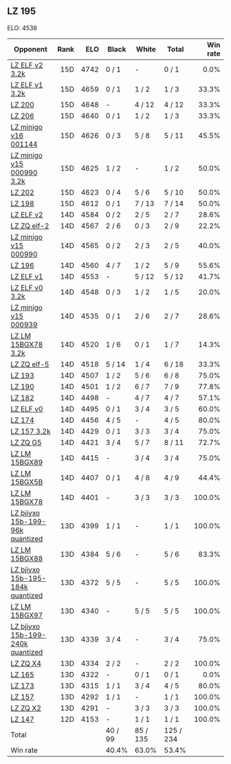 ## LZ 195 ##

ELO: 4538

Opponent | Rank | ELO | Black | White | Total | Win rate
---------|-----:|----:|-------|-------|-------|-------:
[LZ ELF v2 3.2k](LZ%20ELF%20v2%203.2k.md) | 15D | 4742 | 0 / 1 | - | 0 / 1 | 0.0%
[LZ ELF v1 3.2k](LZ%20ELF%20v1%203.2k.md) | 15D | 4659 | 0 / 1 | 1 / 2 | 1 / 3 | 33.3%
[LZ 200](LZ%20200.md) | 15D | 4648 | - | 4 / 12 | 4 / 12 | 33.3%
[LZ 206](LZ%20206.md) | 15D | 4640 | 0 / 1 | 1 / 2 | 1 / 3 | 33.3%
[LZ minigo v16 001144](LZ%20minigo%20v16%20001144.md) | 15D | 4626 | 0 / 3 | 5 / 8 | 5 / 11 | 45.5%
[LZ minigo v15 000990 3.2k](LZ%20minigo%20v15%20000990%203.2k.md) | 15D | 4625 | 1 / 2 | - | 1 / 2 | 50.0%
[LZ 202](LZ%20202.md) | 15D | 4623 | 0 / 4 | 5 / 6 | 5 / 10 | 50.0%
[LZ 198](LZ%20198.md) | 15D | 4612 | 0 / 1 | 7 / 13 | 7 / 14 | 50.0%
[LZ ELF v2](LZ%20ELF%20v2.md) | 14D | 4584 | 0 / 2 | 2 / 5 | 2 / 7 | 28.6%
[LZ ZQ elf-2](LZ%20ZQ%20elf-2.md) | 14D | 4567 | 2 / 6 | 0 / 3 | 2 / 9 | 22.2%
[LZ minigo v15 000990](LZ%20minigo%20v15%20000990.md) | 14D | 4565 | 0 / 2 | 2 / 3 | 2 / 5 | 40.0%
[LZ 196](LZ%20196.md) | 14D | 4560 | 4 / 7 | 1 / 2 | 5 / 9 | 55.6%
[LZ ELF v1](LZ%20ELF%20v1.md) | 14D | 4553 | - | 5 / 12 | 5 / 12 | 41.7%
[LZ ELF v0 3.2k](LZ%20ELF%20v0%203.2k.md) | 14D | 4548 | 0 / 3 | 1 / 2 | 1 / 5 | 20.0%
[LZ minigo v15 000939](LZ%20minigo%20v15%20000939.md) | 14D | 4535 | 0 / 1 | 2 / 6 | 2 / 7 | 28.6%
[LZ LM 15BGX78 3.2k](LZ%20LM%2015BGX78%203.2k.md) | 14D | 4520 | 1 / 6 | 0 / 1 | 1 / 7 | 14.3%
[LZ ZQ elf-5](LZ%20ZQ%20elf-5.md) | 14D | 4518 | 5 / 14 | 1 / 4 | 6 / 18 | 33.3%
[LZ 193](LZ%20193.md) | 14D | 4507 | 1 / 2 | 5 / 6 | 6 / 8 | 75.0%
[LZ 190](LZ%20190.md) | 14D | 4501 | 1 / 2 | 6 / 7 | 7 / 9 | 77.8%
[LZ 182](LZ%20182.md) | 14D | 4498 | - | 4 / 7 | 4 / 7 | 57.1%
[LZ ELF v0](LZ%20ELF%20v0.md) | 14D | 4495 | 0 / 1 | 3 / 4 | 3 / 5 | 60.0%
[LZ 174](LZ%20174.md) | 14D | 4456 | 4 / 5 | - | 4 / 5 | 80.0%
[LZ 157 3.2k](LZ%20157%203.2k.md) | 14D | 4429 | 0 / 1 | 3 / 3 | 3 / 4 | 75.0%
[LZ ZQ G5](LZ%20ZQ%20G5.md) | 14D | 4421 | 3 / 4 | 5 / 7 | 8 / 11 | 72.7%
[LZ LM 15BGX89](LZ%20LM%2015BGX89.md) | 14D | 4415 | - | 3 / 4 | 3 / 4 | 75.0%
[LZ LM 15BGX5B](LZ%20LM%2015BGX5B.md) | 14D | 4407 | 0 / 1 | 4 / 8 | 4 / 9 | 44.4%
[LZ LM 15BGX78](LZ%20LM%2015BGX78.md) | 14D | 4401 | - | 3 / 3 | 3 / 3 | 100.0%
[LZ bjiyxo 15b-199-96k quantized](LZ%20bjiyxo%2015b-199-96k%20quantized.md) | 13D | 4399 | 1 / 1 | - | 1 / 1 | 100.0%
[LZ LM 15BGX88](LZ%20LM%2015BGX88.md) | 13D | 4384 | 5 / 6 | - | 5 / 6 | 83.3%
[LZ bjiyxo 15b-195-184k quantized](LZ%20bjiyxo%2015b-195-184k%20quantized.md) | 13D | 4372 | 5 / 5 | - | 5 / 5 | 100.0%
[LZ LM 15BGX97](LZ%20LM%2015BGX97.md) | 13D | 4340 | - | 5 / 5 | 5 / 5 | 100.0%
[LZ bjiyxo 15b-199-240k quantized](LZ%20bjiyxo%2015b-199-240k%20quantized.md) | 13D | 4339 | 3 / 4 | - | 3 / 4 | 75.0%
[LZ ZQ X4](LZ%20ZQ%20X4.md) | 13D | 4334 | 2 / 2 | - | 2 / 2 | 100.0%
[LZ 165](LZ%20165.md) | 13D | 4322 | - | 0 / 1 | 0 / 1 | 0.0%
[LZ 173](LZ%20173.md) | 13D | 4315 | 1 / 1 | 3 / 4 | 4 / 5 | 80.0%
[LZ 157](LZ%20157.md) | 13D | 4292 | 1 / 1 | - | 1 / 1 | 100.0%
[LZ ZQ X2](LZ%20ZQ%20X2.md) | 13D | 4291 | - | 3 / 3 | 3 / 3 | 100.0%
[LZ 147](LZ%20147.md) | 12D | 4153 | - | 1 / 1 | 1 / 1 | 100.0%
Total | | | 40 / 99 | 85 / 135 | 125 / 234 | 
Win rate| | | 40.4% | 63.0% | 53.4% | 
